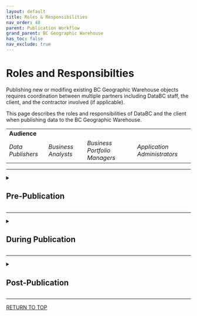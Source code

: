 ```yaml
---
layout: default
title: Roles & Responsibilities
nav_order: 48
parent: Publication Workflow
grand_parent: BC Geographic Warehouse
has_toc: false
nav_exclude: true
---
```


<h1>Roles and Responsibilties</h1>

Publishing new or modifing existing BC Geographic Warehouse objects requires coordination between multiple partners including DataBC staff, the client, and the contractor involved (if applicable). 

This page describes the roles and responsibilities of DataBC and the client when publishing data to the BC Geographic Warehouse.

<table>
	<tr>
		<td><b>Audience</b></td>
	</tr>
	<tr>
		<td><i>Data Publishers</i></td>
		<td><i>Business Analysts</i></td>
		<td><i>Business Portfolio Managers</i></td>
		<td><i>Application Administrators</i></td>
	</tr>
</table>

------------------------------

<details> 
  <summary> <h2><b>Pre-Publication</b></h2> </summary>

<h3>DataBC</h3>
<table>
	<tr>
		<td>1.</td>
		<td>Provide documentation on the client workflow for publishing, maintaining, and retiring data sets (known as the data lifecycle) in the BC Geographic Warehouse</td>
	</tr>
	<tr>
		<td></td>
		<td><i>Additional consulting services may be requested for preparing the source data, prior to a data publication request being initiated</i></td>
	</tr>
</table>
  
<h3>Client</h3>
<table>
	<tr>
		<td>1.</td>
		<td>Review all required documentation as described in the <a href="https://bcgov.github.io/data-publication/pages/dps_bcgw_w.html">Data Publication Workflow</a></td>
	</tr>
	<tr>
		<td>2.</td>
		<td>Ensure that the data to be published follows standards and guidelines as described in: <br> - BC Geographic Warehouse - <a href="https://bcgov.github.io/data-publication/pages/dsg_bcgw_data_standards.html">Data Standards and Guidelines</a> <br> - <a href="https://bcgov.github.io/data-publication/pages/dsg.html">Common Standards and Guidelines</a></td>
	</tr>
	<tr>
		<td>3.</td>
		<td>Ensure that the data to be published is in a production state and ready for publishing in the BC Geographic Warehouse prior to requesting publication. <br><i>Considerations may be made where new applications being built rely on testing the data throughout deployments in delivery and test database environments.</i></td>
	</tr>
	<tr>
		<td>4.</td>
		<td>Complete the <a href="https://bcgov.github.io/data-publication/pages/images/Dataset_Model_Current_TEMPLATE.xlsx">Dataset Model</a> in preparation for submitting the request to publish (this is a requirement to request publication)</td>
	</tr>
	<tr>
		<td>5.</td>
		<td>Submit the request to publish in the <a href="https://dpdd.atlassian.net/servicedesk/customer/portal/1">Data Sytems and Services Request System</a> as a <a href="https://dpdd.atlassian.net/servicedesk/customer/portal/1/group/5/create/28">Share New Data</a> request</td>
	</tr>
</table>
</details>

------------------------------

<details>
  <summary> <h2><b>During Publication</b></h2> </summary>

<h3>DataBC</h3>

<table>
	<tr>
		<td>1.</td>
		<td>Be available to the client for additional questions or issues that arise throughout the publication process</td>
	</tr>
	<tr>
		<td>2.</td>
		<td>Schedule regular meetings with the client, at mutually convenient times, for each stage in the data publication process</td>
	</tr>
	<tr>
		<td>3.</td>
		<td>Communicate timelines for each stage in the data publication process</td>
	</tr>
	<tr>
		<td>4.</td>
		<td>Provide updated timelines when affected by change of scope, technology or shifts in priorities</td>
	</tr>
	<tr>
		<td>5.</td>
		<td>Review and provide feedback on the Dataset Model as submitted by the client</td>
	</tr>
	<tr>
		<td>6.</td>
		<td>Review and publish a layer file in iMapBC and/or the Layer Library, if applicable</td>
	</tr>
	<tr>
		<td>7.</td>
		<td>Review and publish BC Data Catalogue metadata record(s)</td>
	</tr>
	<tr>
		<td>8.</td>
		<td>Configure Data Distribution, if the data will be available for download</td>
	</tr>
	<tr>
		<td>9.</td>
		<td>When there is a DataBC hosted map application involved (not including iMapBC), plan and coordinate required application changes through the Delivery, Test, Production environments</td>
	</tr>
	<tr>
		<td>10.</td>
		<td>Deploy data sets to Delivery, Test and Production BCGW environments</td>
	</tr>
	<tr>
		<td>11.</td>
		<td>Configure and schedule data replications from source to target (BCGW)</td>
	</tr>
	<tr>
		<td>12.</td>
		<td>Communicate any issues or concerns with the client as they arise</td>
	</tr>
</table>

<h3>Client</h3>

<table>
	<tr>
		<td>1.</td>
		<td>Communicate with the DataBC team via the Share New Data request created in the Data Sytems and Services Request System</td>
	</tr>
	<tr>
		<td>2.</td>
		<td>Attend and contribute to all regularly scheduled meetings throughout the data publication process</td>
	</tr>
	<tr>
		<td>3.</td>
		<td>Communicate with the DataBC team when there are changes to scope or shifts in priorities</td>
	</tr>
	<tr>
		<td>4.</td>
		<td>Address issues or concerns as they arise. If issue resolution impacts timelines, this will be communicated with DataBC</td>
	</tr>
	<tr>
		<td>5.</td>
		<td>If the dataset is to be configured for use in iMapBC, the Layer Library, ArcGIS Online, or as a WMS, the client will supply a layer file. <br> - <i>DataBC is available to provide this service when the business area does not have GIS support.</i></td>
	</tr>
	<tr>
		<td>6.</td>
		<td>repare the BC Data Catalogue record and set the State to Pending Publish prior to data being migrated to production</td>
	</tr>
	<tr>
		<td>7.</td>
		<td>Complete and submit the Open Data Assessment and checklist to DataBC where the data will be licensed under the Open Government Licence – British Columbia</td>
	</tr>
</table>
</details>
  
------------------------------

<details>
  <summary> <h2><b>Post-Publication</b></h2> </summary>

<h3>DataBC</h3>

<table>
	<tr>
		<td>1.</td>
		<td>Provide an opportunity for feedback at the close of the project</td>
	</tr>
	<tr>
		<td>2.</td>
		<td>Review client feedback and apply learnings to related aspects of the data publication process</td>
	</tr>
	<tr>
		<td>3.</td>
		<td>Continuously monitor scheduled replications and address any issues as they arise</td>
	</tr>
	<tr>
		<td>4.</td>
		<td>Notify client of any issues with the data, access, layer presentation, distribution, or configured applications throughout the lifecycle of the data</td>
	</tr>
</table>

<h3>Client</h3>

<table>
	<tr>
		<td>1.</td>
		<td>rovide the DataBC team with feedback at the close of the project</td>
	</tr>
	<tr>
		<td>2.</td>
		<td>Ensure source data model remains unchanged. Changes to the data model post-project can occur, but will be initiated through a separate request</td>
	</tr>
	<tr>
		<td>3.</td>
		<td>Maintain BC Data Catalogue record with current information throughout the lifecycle of the data</td>
	</tr>
	<tr>
		<td>4.</td>
		<td>Notify DataBC when the dataset is at the end of its lifecycle and should be retired</td>
	</tr>
	<tr>
		<td>5./td>
		<td>Notify DataBC of any issues with the data, access, layer presentation, distribution, or configured applications throughout the lifecycle of the data</td>
	</tr>
	<tr>
		<td>6.</td>
		<td>Maintain and resolve any issues that arise with the source data for replication to the BCGW throughout the lifecycle of the data</td>
	</tr>
</table>
</details>
  
------------------------------

[RETURN TO TOP][1] 

[1]: #roles-and-responsibilities
